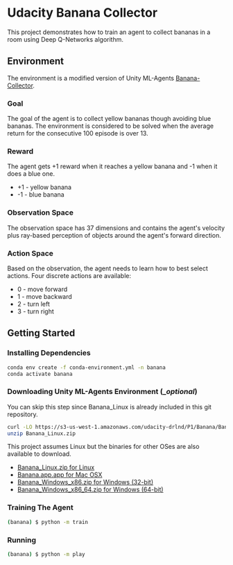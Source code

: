 # Udacity Banana Collector

This project demonstrates how to train an agent to collect bananas in a room using Deep Q-Networks algorithm.

## Environment

The environment is a modified version of Unity ML-Agents [Banana-Collector][banana-collector].

[banana-collector]: https://github.com/Unity-Technologies/ml-agents/blob/master/docs/Learning-Environment-Examples.md#banana-collector

### Goal

The goal of the agent is to collect yellow bananas though avoiding blue bananas. The environment is considered to be solved when the average return for the consecutive 100 episode is over 13.

### Reward

The agent gets +1 reward when it reaches a yellow banana and -1 when it does a blue one.

* +1 - yellow banana
* -1 - blue banana

### Observation Space

The observation space has 37 dimensions and contains the agent's velocity plus ray-based perception of objects around the agent's forward direction.

### Action Space

Based on the observation, the agent needs to learn how to best select actions. Four discrete actions are available:

* 0 - move forward
* 1 - move backward
* 2 - turn left
* 3 - turn right

## Getting Started

### Installing Dependencies

```bash
conda env create -f conda-environment.yml -n banana
conda activate banana
```

### Downloading Unity ML-Agents Environment (__optional_)

You can skip this step since Banana_Linux is already included in this git repository.

```bash
curl -LO https://s3-us-west-1.amazonaws.com/udacity-drlnd/P1/Banana/Banana_Linux.zip
unzip Banana_Linux.zip
```

This project assumes Linux but the binaries for other OSes are also available to download.

* [Banana_Linux.zip for Linux][banana-linux-zip]
* [Banana.app.app for Mac OSX][banana-osx-zip]
* [Banana_Windows_x86.zip for Windows (32-bit)][banana-windows-x86]
* [Banana_Windows_x86_64.zip for Windows (64-bit)][banana-windows-x86-64]

[banana-linux-zip]: https://s3-us-west-1.amazonaws.com/udacity-drlnd/P1/Banana/Banana_Linux.zip
[banana-osx-zip]: https://s3-us-west-1.amazonaws.com/udacity-drlnd/P1/Banana/Banana.app.zip
[banana-windows-x86]: https://s3-us-west-1.amazonaws.com/udacity-drlnd/P1/Banana/Banana_Windows_x86.zip
[banana-windows-x86-64]: https://s3-us-west-1.amazonaws.com/udacity-drlnd/P1/Banana/Banana_Windows_x86_64.zip

### Training The Agent

```bash
(banana) $ python -m train
```

### Running

```bash
(banana) $ python -m play
```
